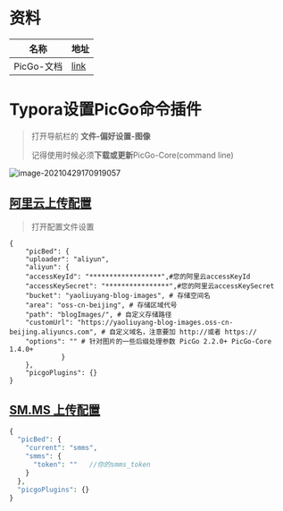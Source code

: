# 资料

| 名称       | 地址                                            |
| ---------- | ----------------------------------------------- |
| PicGo-文档 | [link](https://picgo.github.io/PicGo-Core-Doc/) |



# Typora设置PicGo命令插件

> 打开导航栏的 **文件-偏好设置-图像**
>
> 记得使用时候必须**下载或更新**PicGo-Core(command line)

![image-20210429170919057](https://yaoliuyang-blog-images.oss-cn-beijing.aliyuncs.com/blogImages/image-20210429170919057.png)

## [阿里云上传配置](https://picgo.github.io/PicGo-Core-Doc/zh/guide/config.html#picbed-aliyun)

> 打开配置文件设置

```shell
{
    "picBed": {
    "uploader": "aliyun",
    "aliyun": {
    "accessKeyId": "******************",#您的阿里云accessKeyId
    "accessKeySecret": "****************",#您的阿里云accessKeySecret
    "bucket": "yaoliuyang-blog-images", # 存储空间名
    "area": "oss-cn-beijing", # 存储区域代号
    "path": "blogImages/", # 自定义存储路径
    "customUrl": "https://yaoliuyang-blog-images.oss-cn-beijing.aliyuncs.com", # 自定义域名，注意要加 http://或者 https://
    "options": "" # 针对图片的一些后缀处理参数 PicGo 2.2.0+ PicGo-Core 1.4.0+
             }
    },
    "picgoPlugins": {}
}

```



##  [SM.MS 上传配置](https://blog.csdn.net/netceor/article/details/119705826)

```php
{
  "picBed": {
    "current": "smms",
    "smms": {
      "token": ""   //你的smms_token
    }
  },
  "picgoPlugins": {}
}
```

